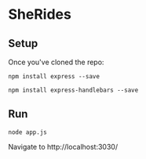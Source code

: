 # SheRides

## Setup
Once you've cloned the repo:

```npm install express --save```

```npm install express-handlebars --save```

## Run
```node app.js```

Navigate to http://localhost:3030/
